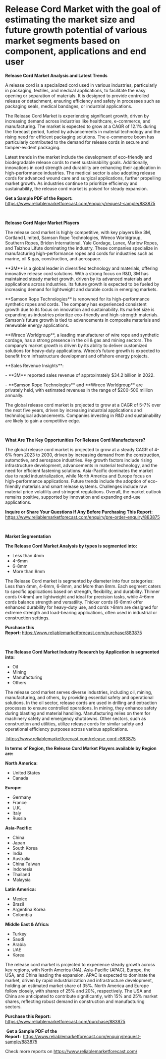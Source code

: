 <p><h1>Release Cord Market with the goal of estimating the market size and future growth potential of various market segments based on component, applications and end user</h1></p><p><strong>Release Cord Market Analysis and Latest Trends</strong></p>
<p><p>A release cord is a specialized cord used in various industries, particularly in packaging, textiles, and medical applications, to facilitate the easy opening or separation of materials. It is designed to provide controlled release or detachment, ensuring efficiency and safety in processes such as packaging seals, medical bandages, or industrial applications.</p><p>The Release Cord Market is experiencing significant growth, driven by increasing demand across industries like healthcare, e-commerce, and manufacturing. The market is expected to grow at a CAGR of 12.1% during the forecast period, fueled by advancements in material technology and the rising need for efficient packaging solutions. The e-commerce boom has particularly contributed to the demand for release cords in secure and tamper-evident packaging.</p><p>Latest trends in the market include the development of eco-friendly and biodegradable release cords to meet sustainability goals. Additionally, innovations in cord strength and durability are enhancing their application in high-performance industries. The medical sector is also adopting release cords for advanced wound care and surgical applications, further propelling market growth. As industries continue to prioritize efficiency and sustainability, the release cord market is poised for steady expansion.</p></p>
<p><strong>Get a Sample PDF of the Report:&nbsp;</strong> <a href="https://www.reliablemarketforecast.com/enquiry/request-sample/883875?utm_campaign=2251&utm_medium=2&utm_source=Github&utm_content=ia&utm_term=27012025&utm_id=release-cord">https://www.reliablemarketforecast.com/enquiry/request-sample/883875</a></p>
<p>&nbsp;</p>
<p><strong>Release Cord Major Market Players</strong></p>
<p><p>The release cord market is highly competitive, with key players like 3M, Cortland Limited, Samson Rope Technologies, Wireco Worldgroup, Southern Ropes, Bridon International, Yale Cordage, Lanex, Marlow Ropes, and Taizhou Lifute dominating the industry. These companies specialize in manufacturing high-performance ropes and cords for industries such as marine, oil & gas, construction, and aerospace.</p><p>**3M** is a global leader in diversified technology and materials, offering innovative release cord solutions. With a strong focus on R&D, 3M has maintained steady market growth, driven by its advanced materials and applications across industries. Its future growth is expected to be fueled by increasing demand for lightweight and durable cords in emerging markets.</p><p>**Samson Rope Technologies** is renowned for its high-performance synthetic ropes and cords. The company has experienced consistent growth due to its focus on innovation and sustainability. Its market size is expanding as industries prioritize eco-friendly and high-strength materials. Samson’s future growth is tied to advancements in composite materials and renewable energy applications.</p><p>**Wireco Worldgroup**, a leading manufacturer of wire rope and synthetic cordage, has a strong presence in the oil & gas and mining sectors. The company’s market growth is driven by its ability to deliver customized solutions for heavy-duty applications. Wireco’s future growth is expected to benefit from infrastructure development and offshore energy projects.</p><p>**Sales Revenue Insights**:  </p><p>- **3M** reported sales revenue of approximately $34.2 billion in 2022.  </p><p>- **Samson Rope Technologies** and **Wireco Worldgroup** are privately held, with estimated revenues in the range of $200-500 million annually.  </p><p>The global release cord market is projected to grow at a CAGR of 5-7% over the next five years, driven by increasing industrial applications and technological advancements. Companies investing in R&D and sustainability are likely to gain a competitive edge.</p></p>
<p>&nbsp;</p>
<p><strong>What Are The Key Opportunities For Release Cord Manufacturers?</strong></p>
<p><p>The global release cord market is projected to grow at a steady CAGR of 4-6% from 2023 to 2030, driven by increasing demand from the construction, automotive, and aerospace industries. Key growth factors include rising infrastructure development, advancements in material technology, and the need for efficient fastening solutions. Asia-Pacific dominates the market due to rapid industrialization, while North America and Europe focus on high-performance applications. Future trends include the adoption of eco-friendly materials and smart release systems. Challenges include raw material price volatility and stringent regulations. Overall, the market outlook remains positive, supported by innovation and expanding end-use applications.</p></p>
<p><strong>Inquire or Share Your Questions If Any Before Purchasing This Report:</strong> <a href="https://www.reliablemarketforecast.com/enquiry/pre-order-enquiry/883875?utm_campaign=2251&utm_medium=2&utm_source=Github&utm_content=ia&utm_term=27012025&utm_id=release-cord">https://www.reliablemarketforecast.com/enquiry/pre-order-enquiry/883875</a></p>
<p>&nbsp;</p>
<p><strong>Market Segmentation</strong></p>
<p><strong>The Release Cord Market Analysis by types is segmented into:</strong></p>
<p><ul><li>Less than 4mm</li><li>4-6mm</li><li>6-8mm</li><li>More than 8mm</li></ul></p>
<p><p>The Release Cord market is segmented by diameter into four categories: Less than 4mm, 4-6mm, 6-8mm, and More than 8mm. Each segment caters to specific applications based on strength, flexibility, and durability. Thinner cords (<4mm) are lightweight and ideal for precision tasks, while 4-6mm cords balance strength and versatility. Thicker cords (6-8mm) offer enhanced durability for heavy-duty use, and cords >8mm are designed for extreme strength and load-bearing applications, often used in industrial or construction settings.</p></p>
<p><strong>Purchase this Report:&nbsp;</strong><a href="https://www.reliablemarketforecast.com/purchase/883875?utm_campaign=2251&utm_medium=2&utm_source=Github&utm_content=ia&utm_term=27012025&utm_id=release-cord">https://www.reliablemarketforecast.com/purchase/883875</a></p>
<p>&nbsp;</p>
<p><strong>The Release Cord Market Industry Research by Application is segmented into:</strong></p>
<p><ul><li>Oil</li><li>Mining</li><li>Manufacturing</li><li>Others</li></ul></p>
<p><p>The release cord market serves diverse industries, including oil, mining, manufacturing, and others, by providing essential safety and operational solutions. In the oil sector, release cords are used in drilling and extraction processes to ensure controlled operations. In mining, they enhance safety during blasting and material handling. Manufacturing relies on them for machinery safety and emergency shutdowns. Other sectors, such as construction and utilities, utilize release cords for similar safety and operational efficiency purposes across various applications.</p></p>
<p><a href="https://www.reliablemarketforecast.com/release-cord-r883875?utm_campaign=2251&utm_medium=2&utm_source=Github&utm_content=ia&utm_term=27012025&utm_id=release-cord">&nbsp;https://www.reliablemarketforecast.com/release-cord-r883875</a></p>
<p><strong>In terms of Region, the Release Cord Market Players available by Region are:</strong></p>
<p>
    <p> <strong> North America: </strong>
        <ul>
            <li>United States</li>
            <li>Canada</li>
        </ul>
        </p> 
    <p> <strong> Europe: </strong>
        <ul>
            <li>Germany</li>
            <li>France</li>
            <li>U.K.</li>
            <li>Italy</li>
            <li>Russia</li>
        </ul>
        </p> 
    <p> <strong> Asia-Pacific: </strong>
        <ul>
            <li>China</li>
            <li>Japan</li>
            <li>South Korea</li>
            <li>India</li>
            <li>Australia</li>
            <li>China Taiwan</li>
            <li>Indonesia</li>
            <li>Thailand</li>
            <li>Malaysia</li>
        </ul>
        </p> 
    <p> <strong> Latin America: </strong>
        <ul>
            <li>Mexico</li>
            <li>Brazil</li>
            <li>Argentina Korea</li>
            <li>Colombia</li>
        </ul>
        </p> 
    <p> <strong> Middle East & Africa: </strong>
        <ul>
            <li>Turkey</li>
            <li>Saudi</li>
            <li>Arabia</li>
            <li>UAE</li>
            <li>Korea</li>
        </ul>
    </p>
    </p>
<p><p>The release cord market is projected to experience steady growth across key regions, with North America (NA), Asia-Pacific (APAC), Europe, the USA, and China leading the expansion. APAC is expected to dominate the market, driven by rapid industrialization and infrastructure development, holding an estimated market share of 35%. North America and Europe follow closely, with shares of 25% and 20%, respectively. The USA and China are anticipated to contribute significantly, with 15% and 25% market shares, reflecting robust demand in construction and manufacturing sectors.</p></p>
<p><strong>Purchase this Report: </strong><a href="https://www.reliablemarketforecast.com/purchase/883875?utm_campaign=2251&utm_medium=2&utm_source=Github&utm_content=ia&utm_term=27012025&utm_id=release-cord">https://www.reliablemarketforecast.com/purchase/883875</a></p>
<p>&nbsp;<strong>Get a Sample PDF of the Report:&nbsp;&nbsp;</strong><a href="https://www.reliablemarketforecast.com/enquiry/request-sample/883875?utm_campaign=2251&utm_medium=2&utm_source=Github&utm_content=ia&utm_term=27012025&utm_id=release-cord">https://www.reliablemarketforecast.com/enquiry/request-sample/883875</a></p>
<p><strong></strong></p>
<p>Check more reports on <a href="https://www.reliablemarketforecast.com/?utm_campaign=2251&utm_medium=2&utm_source=Github&utm_content=ia&utm_term=27012025&utm_id=release-cord">https://www.reliablemarketforecast.com/</a></p>